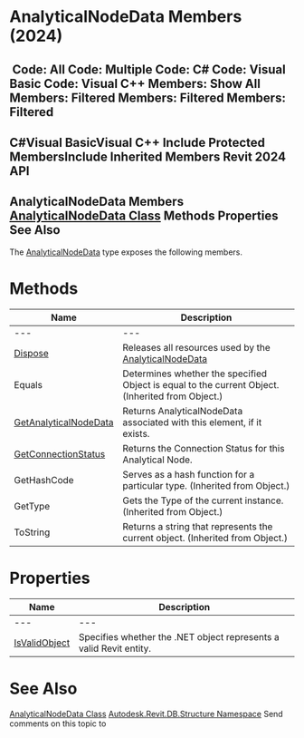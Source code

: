 # AnalyticalNodeData Members (2024)

﻿
 Code: All Code: Multiple Code: C# Code: Visual Basic Code: Visual C++  Members: Show All Members: Filtered Members: Filtered Members: Filtered   
---  
C#Visual BasicVisual C++
Include Protected MembersInclude Inherited Members
Revit 2024 API  
---  
AnalyticalNodeData Members  
[AnalyticalNodeData Class](24e7600a-2ae0-f25c-c36a-62b5bfcdc2eb.md "AnalyticalNodeData Class") Methods Properties See Also  
---  
The [AnalyticalNodeData](24e7600a-2ae0-f25c-c36a-62b5bfcdc2eb.md "AnalyticalNodeData Class") type exposes the following members.
# Methods
| Name | Description |
| --- | --- |
| --- | --- | --- |
| [Dispose](f4d8fa51-0797-5b6c-7e7b-ea493e46b9dd.md "Dispose Method") | Releases all resources used by the [AnalyticalNodeData](24e7600a-2ae0-f25c-c36a-62b5bfcdc2eb.md "AnalyticalNodeData Class") |
| Equals | Determines whether the specified Object is equal to the current Object. (Inherited from Object.) |
| [GetAnalyticalNodeData](ad0f2a8f-15cf-fae3-790d-a17e0d8ff6b1.md "GetAnalyticalNodeData Method") | Returns AnalyticalNodeData associated with this element, if it exists. |
| [GetConnectionStatus](a72af2d3-764d-5981-8420-4614dc9720ff.md "GetConnectionStatus Method") | Returns the Connection Status for this Analytical Node. |
| GetHashCode | Serves as a hash function for a particular type.  (Inherited from Object.) |
| GetType | Gets the Type of the current instance. (Inherited from Object.) |
| ToString | Returns a string that represents the current object. (Inherited from Object.) |

# Properties
| Name | Description |
| --- | --- |
| --- | --- | --- |
| [IsValidObject](877dcfdd-388a-4d5e-49ff-ded62f90e781.md "IsValidObject Property") | Specifies whether the .NET object represents a valid Revit entity. |

# See Also
[AnalyticalNodeData Class](24e7600a-2ae0-f25c-c36a-62b5bfcdc2eb.md "AnalyticalNodeData Class")
[Autodesk.Revit.DB.Structure Namespace](d586b341-f687-9d90-e96d-255806b7d4fc.md "Autodesk.Revit.DB.Structure Namespace")
Send comments on this topic to 